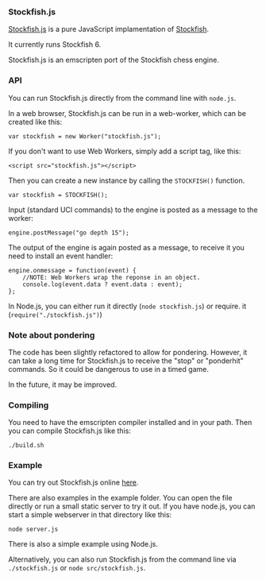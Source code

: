 ### Stockfish.js

<a href="https://github.com/nmrugg/stockfish.js">Stockfish.js</a> is a pure JavaScript implamentation of <a href="https://github.com/mcostalba/Stockfish">Stockfish</a>.

It currently runs Stockfish 6.

Stockfish.js is an emscripten port of the Stockfish chess engine.

### API

You can run Stockfish.js directly from the command line with `node.js`.

In a web browser, Stockfish.js can be run in a web-worker, which can be created
like this:

    var stockfish = new Worker("stockfish.js");

If you don't want to use Web Workers, simply add a script tag, like this:

    <script src="stockfish.js"></script>

Then you can create a new instance by calling the `STOCKFISH()` function.

    var stockfish = STOCKFISH();

Input (standard UCI commands) to the engine is posted as a message to the worker:

    engine.postMessage("go depth 15");

The output of the engine is again posted as a message, to receive it
you need to install an event handler:

    engine.onmessage = function(event) {
        //NOTE: Web Workers wrap the reponse in an object.
        console.log(event.data ? event.data : event);
    };

In Node.js, you can either run it directly (`node stockfish.js`) or require. it (`require("./stockfish.js")`)

### Note about pondering

The code has been slightly refactored to allow for pondering.
However, it can take a long time for Stockfish.js to receive the "stop" or "ponderhit" commands.
So it could be dangerous to use in a timed game.

In the future, it may be improved.

### Compiling

You need to have the emscripten compiler installed and in your path.
Then you can compile Stockfish.js like this:

    ./build.sh

### Example

You can try out Stockfish.js online <a href="https://nmrugg.github.io/kingdom/">here</a>.

There are also examples in the example folder. You can open the file directly or run a small static server to try it out.
If you have node.js, you can start a simple webserver in that directory
like this:

    node server.js

There is also a simple example using Node.js.

Alternatively, you can also run Stockfish.js from the command line via `./stockfish.js` or `node src/stockfish.js`.
